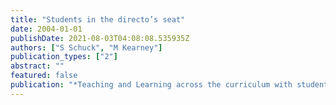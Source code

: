 ```yaml
---
title: "Students in the directo’s seat"
date: 2004-01-01
publishDate: 2021-08-03T04:08:08.535935Z
authors: ["S Schuck", "M Kearney"]
publication_types: ["2"]
abstract: ""
featured: false
publication: "*Teaching and Learning across the curriculum with student-generated video*"
---
```


